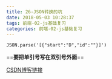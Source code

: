 ```yaml
---
title: 26-JSON转换的坑
date: 2018-05-03 10:28:37
tags: 前端-02-js基础复习
categories: 前端-02-js基础复习
---
```

```
JSON.parse('[{"start":"D","id":""}]')
```
==**要把单引号写在双引号外面**==

[CSDN博客链接](http://blog.csdn.net/shareus/article/details/50429006)